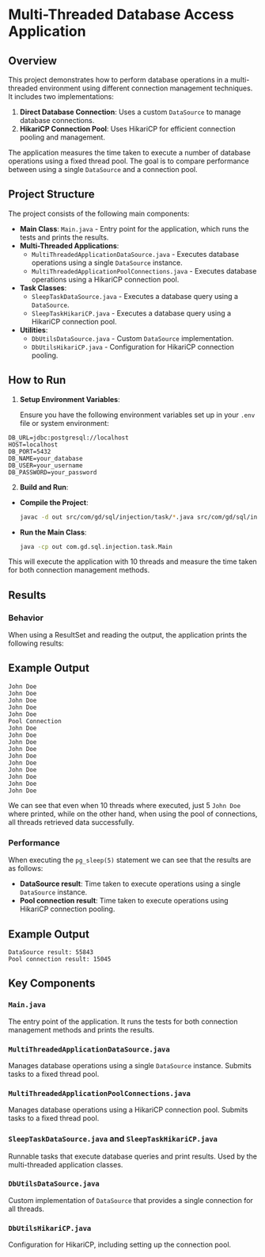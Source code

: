 # Multi-Threaded Database Access Application

## Overview

This project demonstrates how to perform database operations in a multi-threaded environment using different connection management techniques. It includes two implementations:

1. **Direct Database Connection**: Uses a custom `DataSource` to manage database connections.
2. **HikariCP Connection Pool**: Uses HikariCP for efficient connection pooling and management.

The application measures the time taken to execute a number of database operations using a fixed thread pool. The goal is to compare performance between using a single `DataSource` and a connection pool.

## Project Structure

The project consists of the following main components:

- **Main Class**: `Main.java` - Entry point for the application, which runs the tests and prints the results.
- **Multi-Threaded Applications**:
    - `MultiThreadedApplicationDataSource.java` - Executes database operations using a single `DataSource` instance.
    - `MultiThreadedApplicationPoolConnections.java` - Executes database operations using a HikariCP connection pool.
- **Task Classes**:
    - `SleepTaskDataSource.java` - Executes a database query using a `DataSource`.
    - `SleepTaskHikariCP.java` - Executes a database query using a HikariCP connection pool.
- **Utilities**:
    - `DbUtilsDataSource.java` - Custom `DataSource` implementation.
    - `DbUtilsHikariCP.java` - Configuration for HikariCP connection pooling.

## How to Run

1. **Setup Environment Variables**:

   Ensure you have the following environment variables set up in your `.env` file or system environment:

```
DB_URL=jdbc:postgresql://localhost 
HOST=localhost 
DB_PORT=5432 
DB_NAME=your_database 
DB_USER=your_username 
DB_PASSWORD=your_password
```


2. **Build and Run**:

- **Compile the Project**:
  ```sh
  javac -d out src/com/gd/sql/injection/task/*.java src/com/gd/sql/injection/task/utils/*.java
  ```

- **Run the Main Class**:
  ```sh
  java -cp out com.gd.sql.injection.task.Main
  ```

This will execute the application with 10 threads and measure the time taken for both connection management methods.

## Results

### Behavior

When using a ResultSet and reading the output, the application prints the following results:

## Example Output

```
John Doe 
John Doe 
John Doe 
John Doe 
John Doe 
Pool Connection
John Doe 
John Doe 
John Doe 
John Doe 
John Doe 
John Doe 
John Doe 
John Doe 
John Doe 
John Doe 
```
We can see that even when 10 threads where executed, just 5 `John Doe` where printed, while on the other hand, when using the pool of connections, all threads retrieved data successfully.

### Performance

When executing the `pg_sleep(5)` statement we can see that the results are as follows:


- **DataSource result**: Time taken to execute operations using a single `DataSource` instance.
- **Pool connection result**: Time taken to execute operations using HikariCP connection pooling.


## Example Output

```
DataSource result: 55843
Pool connection result: 15045
```

## Key Components

### `Main.java`

The entry point of the application. It runs the tests for both connection management methods and prints the results.

### `MultiThreadedApplicationDataSource.java`

Manages database operations using a single `DataSource` instance. Submits tasks to a fixed thread pool.

### `MultiThreadedApplicationPoolConnections.java`

Manages database operations using a HikariCP connection pool. Submits tasks to a fixed thread pool.

### `SleepTaskDataSource.java` and `SleepTaskHikariCP.java`

Runnable tasks that execute database queries and print results. Used by the multi-threaded application classes.

### `DbUtilsDataSource.java`

Custom implementation of `DataSource` that provides a single connection for all threads.

### `DbUtilsHikariCP.java`

Configuration for HikariCP, including setting up the connection pool.